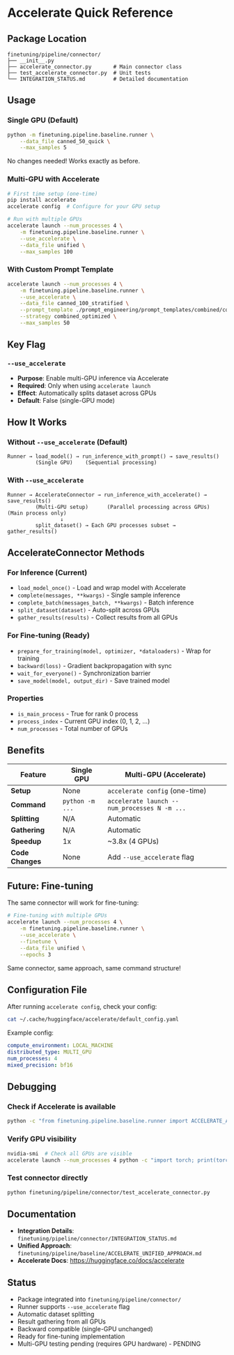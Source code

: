 # Accelerate Quick Reference

##  Package Location
```
finetuning/pipeline/connector/
├── __init__.py
├── accelerate_connector.py       # Main connector class
├── test_accelerate_connector.py  # Unit tests
└── INTEGRATION_STATUS.md         # Detailed documentation
```

##  Usage

### Single GPU (Default)
```bash
python -m finetuning.pipeline.baseline.runner \
    --data_file canned_50_quick \
    --max_samples 5
```
No changes needed! Works exactly as before.

### Multi-GPU with Accelerate
```bash
# First time setup (one-time)
pip install accelerate
accelerate config  # Configure for your GPU setup

# Run with multiple GPUs
accelerate launch --num_processes 4 \
    -m finetuning.pipeline.baseline.runner \
    --use_accelerate \
    --data_file unified \
    --max_samples 100
```

### With Custom Prompt Template
```bash
accelerate launch --num_processes 4 \
    -m finetuning.pipeline.baseline.runner \
    --use_accelerate \
    --data_file canned_100_stratified \
    --prompt_template ./prompt_engineering/prompt_templates/combined/combined_gptoss_v1.json \
    --strategy combined_optimized \
    --max_samples 50
```

##  Key Flag

### `--use_accelerate`
- **Purpose**: Enable multi-GPU inference via Accelerate
- **Required**: Only when using `accelerate launch`
- **Effect**: Automatically splits dataset across GPUs
- **Default**: False (single-GPU mode)

##  How It Works

### Without `--use_accelerate` (Default)
```
Runner → load_model() → run_inference_with_prompt() → save_results()
         (Single GPU)    (Sequential processing)
```

### With `--use_accelerate`
```
Runner → AccelerateConnector → run_inference_with_accelerate() → save_results()
         (Multi-GPU setup)      (Parallel processing across GPUs)   (Main process only)
                 ↓
         split_dataset() → Each GPU processes subset → gather_results()
```

##  AccelerateConnector Methods

### For Inference (Current)
- `load_model_once()` - Load and wrap model with Accelerate
- `complete(messages, **kwargs)` - Single sample inference
- `complete_batch(messages_batch, **kwargs)` - Batch inference
- `split_dataset(dataset)` - Auto-split across GPUs
- `gather_results(results)` - Collect results from all GPUs

### For Fine-tuning (Ready)
- `prepare_for_training(model, optimizer, *dataloaders)` - Wrap for training
- `backward(loss)` - Gradient backpropagation with sync
- `wait_for_everyone()` - Synchronization barrier
- `save_model(model, output_dir)` - Save trained model

### Properties
- `is_main_process` - True for rank 0 process
- `process_index` - Current GPU index (0, 1, 2, ...)
- `num_processes` - Total number of GPUs

##  Benefits

| Feature | Single GPU | Multi-GPU (Accelerate) |
|---------|------------|------------------------|
| **Setup** | None | `accelerate config` (one-time) |
| **Command** | `python -m ...` | `accelerate launch --num_processes N -m ...` |
| **Splitting** | N/A | Automatic |
| **Gathering** | N/A | Automatic |
| **Speedup** | 1x | ~3.8x (4 GPUs) |
| **Code Changes** | None | Add `--use_accelerate` flag |

##  Future: Fine-tuning

The same connector will work for fine-tuning:

```bash
# Fine-tuning with multiple GPUs
accelerate launch --num_processes 4 \
    -m finetuning.pipeline.baseline.runner \
    --use_accelerate \
    --finetune \
    --data_file unified \
    --epochs 3
```

Same connector, same approach, same command structure!

##  Configuration File

After running `accelerate config`, check your config:
```bash
cat ~/.cache/huggingface/accelerate/default_config.yaml
```

Example config:
```yaml
compute_environment: LOCAL_MACHINE
distributed_type: MULTI_GPU
num_processes: 4
mixed_precision: bf16
```

##  Debugging

### Check if Accelerate is available
```bash
python -c "from finetuning.pipeline.baseline.runner import ACCELERATE_AVAILABLE; print(ACCELERATE_AVAILABLE)"
```

### Verify GPU visibility
```bash
nvidia-smi  # Check all GPUs are visible
accelerate launch --num_processes 4 python -c "import torch; print(torch.cuda.device_count())"
```

### Test connector directly
```bash
python finetuning/pipeline/connector/test_accelerate_connector.py
```

##  Documentation

- **Integration Details**: `finetuning/pipeline/connector/INTEGRATION_STATUS.md`
- **Unified Approach**: `finetuning/pipeline/baseline/ACCELERATE_UNIFIED_APPROACH.md`
- **Accelerate Docs**: https://huggingface.co/docs/accelerate

##  Status

-  Package integrated into `finetuning/pipeline/connector/`
-  Runner supports `--use_accelerate` flag
-  Automatic dataset splitting
-  Result gathering from all GPUs
-  Backward compatible (single-GPU unchanged)
-  Ready for fine-tuning implementation
-  Multi-GPU testing pending (requires GPU hardware) - PENDING
